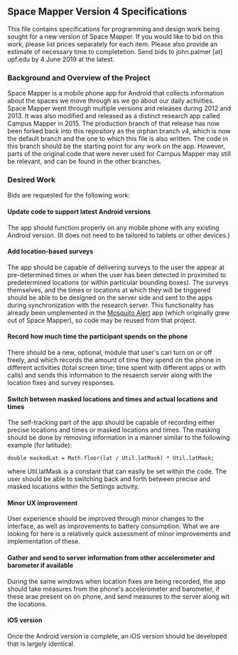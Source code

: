 ## Space Mapper Version 4 Specifications

This file contains specifications for programming and design work being sought for a new version of Space Mapper. If you would like to bid on this work, please list prices separately for each item. Please also provide an estimate of necessary time to completetion. Send bids to john.palmer [at] upf.edu by 4 June 2019 at the latest.

### Background and Overview of the Project

Space Mapper is a mobile phone app for Android that collects information about the spaces we move through as we go about our daily activities. Space Mapper went through multiple versions and releases during 2012 and 2013. It was also modified and released as a distinct research app called Campus Mapper in 2015. The production branch of that release has now been forked back into this repository as the orphan branch v4, which is now the default branch and the one to which this file is also written. The code in this branch should be the starting point for any work on the app. However, parts of the original code that were never used for Campus Mapper may still be relevant, and can be found in the other branches.

### Desired Work

Bids are requested for the following work:

#### Update code to support latest Android versions

The app should function properly on any mobile phone with any existing Android version. (It does not need to be tailored to tablets or other devices.)

#### Add location-based surveys

The app should be capable of delivering surveys to the user the appear at pre-determined times or when the user has been detected in proximited to predetermined locations (or within particular bounding boxes). The surveys themselves, and the times or locations at which they will be triggered should be able to be designed on the server side and sent to the apps during synchronization with the research server. This functionality has already been umplemented in the [Mosquito Alert](https://github.com/MoveLab/tigatrapp-android/tree/Omatech_v1.50+) app (which originally grew out of Space Mapper), so code may be reused from that project.

#### Record how much time the participant spends on the phone

There should be a new, optional, module that user's can turn on or off freely, and which records the amount of time they spend on the phone in different activities (total screen time; time spent with different apps or with calls) and sends this information to the resaerch server along with the location fixes and survey responses.

#### Switch between masked locations and times and actual locations and times

The self-tracking part of the app should be capable of recording either precise locations and times or masked locations and times. The masking should be done by removing information in a manner similar to the following example (for latitude):
```
double maskedLat = Math.floor(lat / Util.latMask) * Util.latMask;
```
where Util.latMask is a constant that can easily be set within the code. The user should be able to switching back and forth between precise and masked locations within the Settings activity.

#### Minor UX improvement

User experience should be improved through minor changes to the interface, as well as improvements to battery consumption. What we are looking for here is a relatively quick assessment of minor improvements and implementation of these.

#### Gather and send to server information from other accelerometer and barometer if available 

During the same windows when location fixes are being recorded, the app should take measures from the phone's accelerometer and barometer, if these arae present on on phone, and send measures to the server along wit the locations. 

#### iOS version

Once the Android version is complete, an iOS version should be developed that is largely identical.

